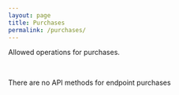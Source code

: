 ```yaml
---
layout: page
title: Purchases
permalink: /purchases/
---
```

<p>Allowed operations for purchases.</p>
<br/>

<p>There are no API methods for endpoint purchases</p>
<br/>
<br/>
<br/>
<br/>
<br/>
<br/>
